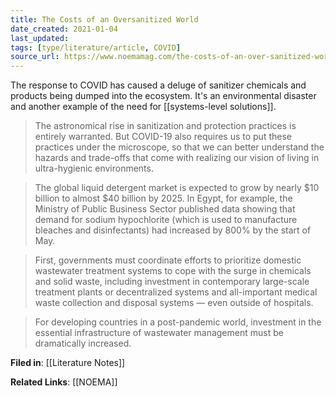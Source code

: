 ```yaml
---
title: The Costs of an Oversanitized World
date_created: 2021-01-04
last_updated:
tags: [type/literature/article, COVID]
source_url: https://www.noemamag.com/the-costs-of-an-over-sanitized-world/
---
```


The response to COVID has caused a deluge of sanitizer chemicals and products being dumped into the ecosystem. It's an environmental disaster and another example of the need for [[systems-level solutions]].

> The astronomical rise in sanitization and protection practices is entirely warranted. But COVID-19 also requires us to put these practices under the microscope, so that we can better understand the hazards and trade-offs that come with realizing our vision of living in ultra-hygienic environments.

> The global liquid detergent market is expected to grow by nearly $10 billion to almost $40 billion by 2025. In Egypt, for example, the Ministry of Public Business Sector published data showing that demand for sodium hypochlorite (which is used to manufacture bleaches and disinfectants) had increased by 800% by the start of May.

> First, governments must coordinate efforts to prioritize domestic wastewater treatment systems to cope with the surge in chemicals and solid waste, including investment in contemporary large-scale treatment plants or decentralized systems and all-important medical waste collection and disposal systems — even outside of hospitals.

> For developing countries in a post-pandemic world, investment in the essential infrastructure of wastewater management must be dramatically increased.

**Filed in**: [[Literature Notes]]

**Related Links**: [[NOEMA]]
